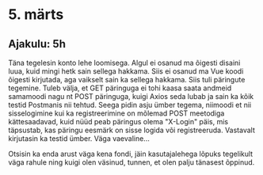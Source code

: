 # 5. märts
## Ajakulu: 5h
Täna tegelesin konto lehe loomisega. Algul ei osanud ma õigesti disaini luua, kuid mingi hetk sain sellega hakkama. Siis ei osanud ma Vue koodi õigesti kirjutada, aga vaikselt sain ka sellega hakkama. Siis tuli päringute tegemine. Tuleb välja, et GET päringuga ei tohi kaasa saata andmeid samamoodi nagu nt POST päringuga, kuigi Axios seda lubab ja sain ka kõik testid Postmanis nii tehtud. Seega pidin asju ümber tegema, niimoodi et nii sisselogimine kui ka registreerimine on mõlemad POST meetodiga kättesaadavad, kuid nüüd peab päringus olema "X-Login" päis, mis täpsustab, kas päringu eesmärk on sisse logida või registreeruda. Vastavalt kirjutasin ka testid ümber. Väga vaevaline...

Otsisin ka enda arust väga kena fondi, jäin kasutajalehega lõpuks tegelikult väga rahule ning kuigi olen väsinud, tunnen, et olen palju tänasest õppinud.